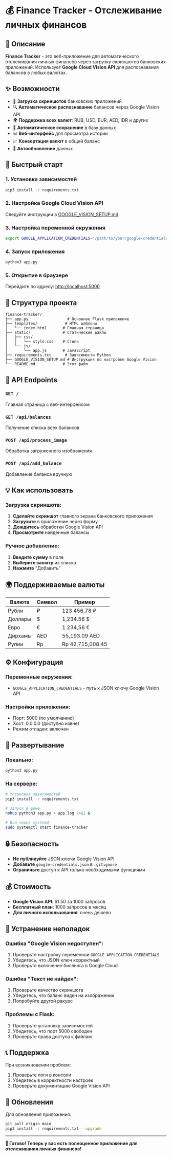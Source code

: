 # 💰 Finance Tracker - Отслеживание личных финансов

## 🎯 Описание

**Finance Tracker** - это веб-приложение для автоматического отслеживания личных финансов через загрузку скриншотов банковских приложений. Использует **Google Cloud Vision API** для распознавания балансов в любых валютах.

## ✨ Возможности

- 📱 **Загрузка скриншотов** банковских приложений
- 🔍 **Автоматическое распознавание** балансов через Google Vision API
- 🌍 **Поддержка всех валют**: RUB, USD, EUR, AED, IDR и других
- 💾 **Автоматическое сохранение** в базу данных
- 📊 **Веб-интерфейс** для просмотра истории
- 📈 **Конвертация валют** в общий баланс
- 🔄 **Автообновление** данных

## 🚀 Быстрый старт

### 1. Установка зависимостей

```bash
pip3 install -r requirements.txt
```

### 2. Настройка Google Cloud Vision API

Следуйте инструкции в [GOOGLE_VISION_SETUP.md](GOOGLE_VISION_SETUP.md)

### 3. Настройка переменной окружения

```bash
export GOOGLE_APPLICATION_CREDENTIALS="/path/to/your/google-credentials.json"
```

### 4. Запуск приложения

```bash
python3 app.py
```

### 5. Открытие в браузере

Перейдите по адресу: [http://localhost:5000](http://localhost:5000)

## 📁 Структура проекта

```
finance-tracker/
├── app.py                 # Основное Flask приложение
├── templates/            # HTML шаблоны
│   └── index.html       # Главная страница
├── static/              # Статические файлы
│   ├── css/
│   │   └── style.css    # Стили
│   └── js/
│       └── app.js       # JavaScript
├── requirements.txt      # Зависимости Python
├── GOOGLE_VISION_SETUP.md # Инструкция по настройке Google Vision
└── README.md            # Этот файл
```

## 🔧 API Endpoints

### `GET /`
Главная страница с веб-интерфейсом

### `GET /api/balances`
Получение списка всех балансов

### `POST /api/process_image`
Обработка загруженного изображения

### `POST /api/add_balance`
Добавление баланса вручную

## 💡 Как использовать

### Загрузка скриншота:
1. **Сделайте скриншот** главного экрана банковского приложения
2. **Загрузите** в приложение через форму
3. **Дождитесь** обработки Google Vision API
4. **Просмотрите** найденные балансы

### Ручное добавление:
1. **Введите сумму** в поле
2. **Выберите валюту** из списка
3. **Нажмите** "Добавить"

## 🌍 Поддерживаемые валюты

| Валюта | Символ | Пример |
|--------|--------|--------|
| Рубли | ₽ | 123 456,78 ₽ |
| Доллары | $ | 1,234.56 $ |
| Евро | € | 1.234,56 € |
| Дирхамы | AED | 55,193.09 AED |
| Рупии | Rp | Rp 42,715,008.45 |

## ⚙️ Конфигурация

### Переменные окружения:
- `GOOGLE_APPLICATION_CREDENTIALS` - путь к JSON ключу Google Vision API

### Настройки приложения:
- Порт: 5000 (по умолчанию)
- Хост: 0.0.0.0 (доступно извне)
- Режим отладки: включен

## 🚀 Развертывание

### Локально:
```bash
python3 app.py
```

### На сервере:
```bash
# Установка зависимостей
pip3 install -r requirements.txt

# Запуск в фоне
nohup python3 app.py > app.log 2>&1 &

# Или через systemd
sudo systemctl start finance-tracker
```

## 🔒 Безопасность

- **Не публикуйте** JSON ключи Google Vision API
- **Добавьте** `google-credentials.json` в `.gitignore`
- **Ограничьте** доступ к API только необходимыми функциями

## 💰 Стоимость

- **Google Vision API**: $1.50 за 1000 запросов
- **Бесплатный план**: 1000 запросов в месяц
- **Для личного использования**: очень дешево

## 🐛 Устранение неполадок

### Ошибка "Google Vision недоступен":
1. Проверьте настройку переменной `GOOGLE_APPLICATION_CREDENTIALS`
2. Убедитесь, что JSON ключ корректный
3. Проверьте включение биллинга в Google Cloud

### Ошибка "Текст не найден":
1. Проверьте качество скриншота
2. Убедитесь, что баланс виден на изображении
3. Попробуйте другой ракурс

### Проблемы с Flask:
1. Проверьте установку зависимостей
2. Убедитесь, что порт 5000 свободен
3. Проверьте права доступа к файлам

## 📞 Поддержка

При возникновении проблем:
1. Проверьте логи в консоли
2. Убедитесь в корректности настроек
3. Проверьте документацию Google Vision API

## 🔄 Обновления

Для обновления приложения:
```bash
git pull origin main
pip3 install -r requirements.txt --upgrade
```

---

**🎉 Готово! Теперь у вас есть полноценное приложение для отслеживания личных финансов!** 